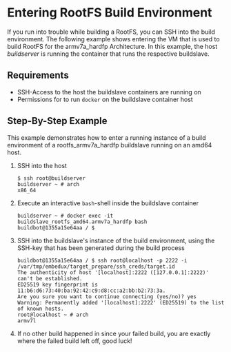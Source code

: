# Entering RootFS Build Environment

If you run into trouble while building a RootFS, you can SSH into the
build environment. The following example shows entering the VM that is used to
build RootFS for the armv7a\_hardfp Architecture. In this example, the host *buildserver* is
running the container that runs the respective buildslave.

## Requirements
* SSH-Access to the host the buildslave containers are running on
* Permissions for to run `docker` on the buildslave container host

## Step-By-Step Example
This example demonstrates how to enter a running instance of a build
environment of a rootfs\_armv7a\_hardfp buildslave running on an amd64 host.

1. SSH into the host

    ```
    $ ssh root@buildserver
    buildserver ~ # arch
    x86_64
    ```

1. Execute an interactive `bash`-shell inside the buildslave container

    ```
    buildserver ~ # docker exec -it buildslave_rootfs_amd64.armv7a_hardfp bash
    buildbot@1355a15e64aa / $
    ```

1. SSH into the buildslave's instance of the build environment, using the
   SSH-key that has been generated during the build process
   
    ```
    buildbot@1355a15e64aa / $ ssh root@localhost -p 2222 -i /var/tmp/embedux/target_prepare/ssh_creds/target.id
    The authenticity of host '[localhost]:2222 ([127.0.0.1]:2222)' can't be established.
    ED25519 key fingerprint is 11:b6:d6:73:40:ba:92:42:c9:d8:cc:a2:bb:b2:73:3a.
    Are you sure you want to continue connecting (yes/no)? yes
    Warning: Permanently added '[localhost]:2222' (ED25519) to the list of known hosts.
    root@localhost ~ # arch
    armv7l
    ```

1. If no other build happened in since your failed build, you are exactly
   where the failed build left off, good luck!

